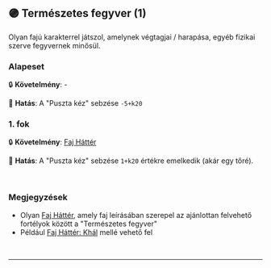 ## 🟣 Természetes fegyver (1)

Olyan fajú karakterrel játszol, amelynek végtagjai / harapása, egyéb fizikai szerve fegyvernek minősül.

### Alapeset

🔒 **Követelmény**: -

🌟 **Hatás**: A "Puszta kéz" sebzése `-5+k20`

### 1. fok

🔒 **Követelmény**: [Faj Háttér](../021_faj_hatterek.md)


🌟 **Hatás**: A "Puszta kéz" sebzése `1+k20` értékre emelkedik (akár egy tőré).


<br />

### Megjegyzések

- Olyan  [Faj Háttér](../021_faj_hatterek.md), amely faj leírásában szerepel az ajánlottan felvehető fortélyok között a "Természetes fegyver"
- Például [Faj Háttér: Khál](../hatterek.faji/khal.md) mellé vehető fel

<br />

---
